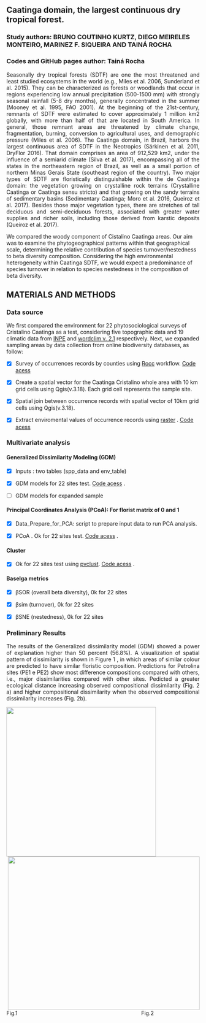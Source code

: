 ## Caatinga domain, the largest continuous dry tropical forest.
### Study authors: BRUNO COUTINHO KURTZ,  DIEGO MEIRELES MONTEIRO, MARINEZ F. SIQUEIRA AND TAINÁ ROCHA
### Codes and GitHub pages author: Tainá Rocha 

<p align="justify">Seasonally dry tropical forests (SDTF) are one the most threatened and least studied ecosystems in the world (e.g., Miles et al. 2006, Sunderland et al. 2015). They can be characterized as forests or woodlands that occur in regions experiencing low annual precipitation (500-1500 mm) with strongly seasonal rainfall (5-8 dry months), generally concentrated in the summer (Mooney et al. 1995, FAO 2001). At the beginning of the 21st-century, remnants of SDTF were estimated to cover approximately 1 million km2 globally, with more than half of that are located in South America. In general, those remnant areas are threatened by climate change, fragmentation, burning, conversion to agricultural uses, and demographic pressure (Miles et al. 2006). The Caatinga domain, in Brazil, harbors the largest continuous area of SDTF in the Neotropics (Särkinen et al. 2011, DryFlor 2016). That domain comprises an area of 912,529 km2, under the influence of a semiarid climate (Silva et al. 2017), encompassing all of the states in the northeastern region of Brazil, as well as a small portion of northern Minas Gerais State (southeast region of the country). Two major types of SDTF are floristically distinguishable within the de Caatinga domain: the vegetation growing on crystalline rock terrains (Crystalline Caatinga or Caatinga sensu stricto) and that growing on the sandy terrains of sedimentary basins (Sedimentary Caatinga; Moro et al. 2016, Queiroz et al. 2017). Besides those major vegetation types, there are stretches of tall deciduous and semi-deciduous forests, associated with greater water supplies and richer soils, including those derived from karstic deposits (Queiroz et al. 2017). </p>

We compared the woody component of Cistalino Caatinga areas. Our aim was to examine the phytogeographical patterns within that geographical scale, determining the relative contribution of species turnover/nestedness to beta diversity composition. Considering the high environmental heterogeneity within Caatinga SDTF, we would expect a predominance of species turnover in relation to species nestedness in the composition of beta diversity.

## MATERIALS AND METHODS

### Data source

We first compared the environment for 22 phytosociological surveys of Cristalino Caatinga as a test, considering five topographic data and 19 climatic data from [INPE](http://www.dpi.inpe.br/Ambdata/download.php) and [wordclim v. 2.1](https://www.worldclim.org/data/worldclim21.html) respectively.
Next, we expanded sampling areas by data collection from online biodiversity databases, as follow:

- [x] Survey of occurrences records by counties using [Rocc](https://github.com/liibre/Rocc) workflow. [Code acess](https://github.com/Tai-Rocha/Caatinga_Dry_Forest.github.io/tree/master/script/get_data)

- [x] Create a spatial vector for the Caatinga Cristalino whole area with 10 km grid cells using Qgis(v.3.18). Each grid cell represents the sample site. 

- [x] Spatial join between occurrence records with spatial vector of 10km grid cells using Qgis(v.3.18).

- [x]  Extract enviromental values of occurrence records using [raster](https://www.rdocumentation.org/packages/raster/versions/3.3-7) . [Code acess](https://github.com/Tai-Rocha/Caatinga_Dry_Forest.github.io/tree/master/script/exploratory) 
    
### Multivariate analysis

#### Generalized Dissimilarity Modeling (GDM)

- [x]  Inputs : two tables (spp_data and env_table)

- [x]  GDM models for 22 sites test. [Code acess](https://github.com/Tai-Rocha/Caatinga_Dry_Forest.github.io/tree/master/script/GDM) .

- [ ]  GDM models for expanded sample

#### Principal Coordinates Analysis (PCoA): For florist matrix of 0 and 1

- [x]  Data_Prepare_for_PCA: script to prepare input data to run PCA analysis.

- [x]  PCoA . Ok for 22 sites test. [Code acess](https://github.com/Tai-Rocha/Caatinga_Dry_Forest.github.io/blob/master/script/PCoA/PCoA.R) .                
    

#### Cluster 

- [x]  Ok for 22 sites test using [pvclust]( https://github.com/shimo-lab/pvclust ). [Code acess](https://github.com/Tai-Rocha/Caatinga_Dry_Forest.github.io/tree/master/script/Cluster) .

#### Baselga metrics

- [x] βSOR (overall beta diversity), 0k for 22 sites
- [x] βsim (turnover), 0k for 22 sites
- [x] βSNE (nestedness), 0k for 22 sites


### Preliminary Results 


<p align="justify">The results of the Generalized dissimilarity model (GDM) showed a power of explanation higher than 50 percent (56.8%).
A visualization of spatial pattern of dissimilarity is shown in  Figure 1 , in which areas of similar colour are predicted to have similar floristic composition. Predictions for Petrolina sites (PE1 e PE2) show most difference compositions compared with others, i.e., major dissimilarities compared with other sites. Pedicted a greater ecological distance increasing observed compositional dissimilarity (Fig. 2 a) and higher compositional dissimilarity when the observed compositional dissimilarity increases (Fig. 2b).  </p>

<img src="https://github.com/Tai-Rocha/Caatinga_Dry_Forest.github.io/raw/gh-pages/fig/GDM_google_docs.png" width="390"> <img align="right" width="500" height="400" src="https://github.com/Tai-Rocha/Caatinga_Dry_Forest.github.io/raw/gh-pages/fig/GDM_old_Graphics.png" > 

Fig.1&nbsp;&nbsp;&nbsp;&nbsp;&nbsp;&nbsp;&nbsp;&nbsp;&nbsp;&nbsp;&nbsp;&nbsp;&nbsp;&nbsp;&nbsp;&nbsp;&nbsp;&nbsp;&nbsp;&nbsp;&nbsp;&nbsp;&nbsp;&nbsp;&nbsp;&nbsp;&nbsp;&nbsp;&nbsp;&nbsp;&nbsp;&nbsp;&nbsp;&nbsp;&nbsp;&nbsp;&nbsp;&nbsp;&nbsp;&nbsp;&nbsp;&nbsp;&nbsp;&nbsp;&nbsp;&nbsp;&nbsp;&nbsp;&nbsp;&nbsp;&nbsp;&nbsp;&nbsp;&nbsp;&nbsp;&nbsp;&nbsp;&nbsp;&nbsp;&nbsp;&nbsp;&nbsp;&nbsp;&nbsp;&nbsp;&nbsp;&nbsp;&nbsp;&nbsp;&nbsp;&nbsp;&nbsp;&nbsp;&nbsp;&nbsp;&nbsp;&nbsp;&nbsp;&nbsp;&nbsp;&nbsp;&nbsp;Fig.2
 






